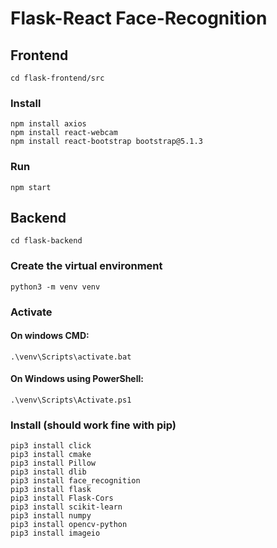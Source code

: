 # Flask-React Face-Recognition

## Frontend
    cd flask-frontend/src
### Install
    npm install axios
    npm install react-webcam
    npm install react-bootstrap bootstrap@5.1.3
### Run
    npm start

## Backend
    cd flask-backend
### Create the virtual environment
    python3 -m venv venv
### Activate
#### On windows CMD:
    .\venv\Scripts\activate.bat
#### On Windows using PowerShell: 
    .\venv\Scripts\Activate.ps1
### Install (should work fine with pip)
    pip3 install click
    pip3 install cmake
    pip3 install Pillow
    pip3 install dlib
    pip3 install face_recognition
    pip3 install flask
    pip3 install Flask-Cors
    pip3 install scikit-learn
    pip3 install numpy
    pip3 install opencv-python
    pip3 install imageio
